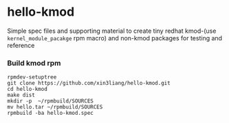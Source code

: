 # hello-kmod
Simple spec files and supporting material to create tiny redhat kmod-(use `kernel_module_pacakge` rpm macro) and non-kmod packages for testing and reference

### Build kmod rpm
```
rpmdev-setuptree
git clone https://github.com/xin3liang/hello-kmod.git
cd hello-kmod
make dist
mkdir -p  ~/rpmbuild/SOURCES
mv hello.tar ~/rpmbuild/SOURCES
rpmbuild -ba hello-kmod.spec
```
